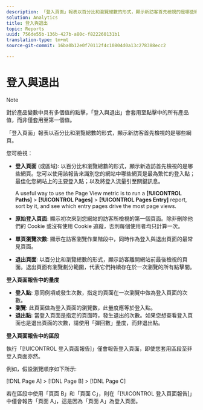 ```yaml
---
description: 「登入頁面」報表以百分比和瀏覽總數的形式，顯示新訪客首先檢視的是哪些網頁。
solution: Analytics
title: 登入與退出
topic: Reports
uuid: 756de55b-136b-427b-a80c-f822260131b1
translation-type: tm+mt
source-git-commit: 16ba0b12e0f70112f4c10804d0a13c278388ecc2

---
```



# 登入與退出

>[!NOTE]
>對於產品變數中具有多個值的點擊，「登入與退出」會套用至點擊中的所有產品值，而非僅套用至第一個值。

「登入頁面」報表以百分比和瀏覽總數的形式，顯示新訪客首先檢視的是哪些網頁。

您可檢視︰

* **登入頁面** (或區域): 以百分比和瀏覽總數的形式，顯示新造訪首先檢視的是哪些網頁。您可以使用該報告來識別您的網站中哪些網頁是最為繁忙的登入點；最佳化您網站上的主要登入點；以及將登入流量引至關鍵訊息。

   A useful way to use the Page View metric is to run a **[!UICONTROL Paths]** &gt; **[!UICONTROL Pages]** &gt; **[!UICONTROL Pages Entry]** report, sort by it, and see which entry pages drive the most page views.

* **原始登入頁面**: 顯示初次來到您網站的訪客所檢視的第一個頁面。除非刪除他們的 Cookie 或沒有使用 Cookie 追蹤，否則每個使用者均只計算一次。
* **單頁瀏覽次數**: 顯示在訪客瀏覽作業階段中，同時作為登入與退出頁面的最常見頁面。
* **退出頁面**: 以百分比和瀏覽總數的形式，顯示訪客離開網站前最後檢視的頁面。退出頁面有瀏覽劃分範圍，代表它們持續存在於一次瀏覽的所有點擊間。

**登入頁面報告中的量度**

* **登入點**: 意同例項或發生次數，指定的頁面在一次瀏覽中做為登入頁面的次數。
* **瀏覽**: 此頁面做為登入頁面的瀏覽數，此量度應等於登入點。
* **退出點**: 當登入頁面是指定的頁面時，發生退出的次數。如果您想查看登入頁面也是退出頁面的次數，請使用「彈回數」量度，而非退出點。

**登入頁面報告中的區段**

執行「[!UICONTROL 登入頁面報告]」僅會報告登入頁面，即使您套用區段至非登入頁面亦然。

例如，假設瀏覽順序如下所示:

[!DNL Page A] &gt; [!DNL Page B] &gt; [!DNL Page C]

若在區段中使用「頁面 B」和「頁面 C」，則在「[!UICONTROL 登入頁面報告]」中僅會報告「頁面 A」，這是因為「頁面 A」為登入頁面。
